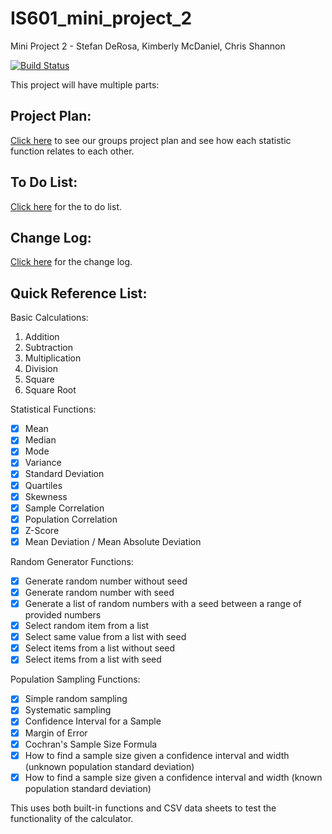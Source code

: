 # IS601_mini_project_2
Mini Project 2 - Stefan DeRosa, Kimberly McDaniel, Chris Shannon


[![Build Status](https://travis-ci.com/cshannon-mdsol/IS601_mini_project_2.svg?token=SKBo1dSTVngF4YhyWNFn&branch=master)](https://travis-ci.com/cshannon-mdsol/IS601_mini_project_2)


This project will have multiple parts:

## Project Plan:
[Click here](https://github.com/cshannon-mdsol/IS601_mini_project_2/blob/master/Project_Plan.md) to see our groups project plan and see how each statistic function relates to each other.

## To Do List:
[Click here](https://github.com/cshannon-mdsol/IS601_mini_project_2/blob/master/ToDoList.md) for the to do list.

## Change Log:
[Click here](https://github.com/cshannon-mdsol/IS601_mini_project_2/blob/master/changelog.csv) for the change log.

## Quick Reference List:

Basic Calculations:
1. Addition
2. Subtraction
3. Multiplication
4. Division
5. Square
6. Square Root

Statistical Functions:
- [x] Mean
- [x] Median
- [x] Mode
- [x] Variance
- [x] Standard Deviation
- [X] Quartiles
- [x] Skewness
- [x] Sample Correlation
- [x] Population Correlation
- [x] Z-Score
- [x] Mean Deviation / Mean Absolute Deviation

Random Generator Functions:
- [x] Generate random number without seed
- [x] Generate random number with seed
- [x] Generate a list of random numbers with a seed between a range of provided numbers
- [x] Select random item from a list
- [x] Select same value from a list with seed
- [x] Select items from a list without seed
- [x] Select items from a list with seed

Population Sampling Functions:
- [x] Simple random sampling
- [x] Systematic sampling
- [x] Confidence Interval for a Sample
- [x] Margin of Error
- [x] Cochran's Sample Size Formula
- [x] How to find a sample size given a confidence interval and width (unknown population standard deviation)
- [x] How to find a sample size given a confidence interval and width (known population standard deviation)

This uses both built-in functions and CSV data sheets to test the functionality of the calculator.
